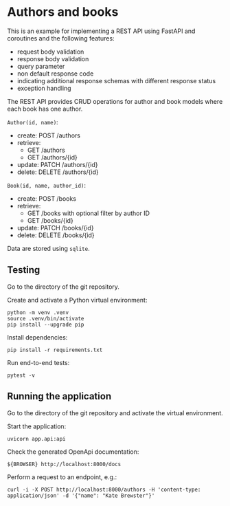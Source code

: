# Authors and books

This is an example for implementing a REST API using FastAPI and coroutines and the following features:
- request body validation
- response body validation
- query parameter
- non default response code
- indicating additional response schemas with different response status
- exception handling

The REST API provides CRUD operations for author and book models where each book has one author.

`Author(id, name)`:
- create: POST /authors
- retrieve:
  - GET /authors
  - GET /authors/{id}
- update: PATCH /authors/{id}
- delete: DELETE /authors/{id}

`Book(id, name, author_id)`:
- create: POST /books
- retrieve:
  - GET /books with optional filter by author ID
  - GET /books/{id}
- update: PATCH /books/{id}
- delete: DELETE /books/{id}

Data are stored using `sqlite`.

## Testing

Go to the directory of the git repository.

Create and activate a Python virtual environment:
```
python -m venv .venv
source .venv/bin/activate
pip install --upgrade pip
```
Install dependencies:
```
pip install -r requirements.txt
```
Run end-to-end tests:
```
pytest -v
```

## Running the application

Go to the directory of the git repository and activate the virtual environment.

Start the application:
```
uvicorn app.api:api
```
Check the generated OpenApi documentation:
```
${BROWSER} http://localhost:8000/docs
```
Perform a request to an endpoint, e.g.:
```
curl -i -X POST http://localhost:8000/authors -H 'content-type: application/json' -d '{"name": "Kate Brewster"}'
```
